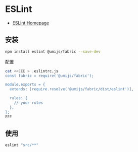 # ESLint

- [ESLint Homepage](https://eslint.org/)

## 安装

```bash
npm install eslint @umijs/fabric --save-dev
```

配置

```bash
cat <<EEE > .eslintrc.js
const fabric = require('@umijs/fabric');

module.exports = {
  extends: [require.resolve('@umijs/fabric/dist/eslint')],

  rules: {
    // your rules
  },
};
EEE
```

## 使用

```bash
eslint "src/**"
```
